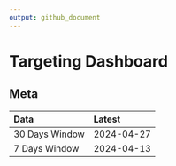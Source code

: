 ```yaml
---
output: github_document
---
```


# Targeting Dashboard



## Meta


|Data           |Latest     |
|:--------------|:----------|
|30 Days Window |2024-04-27 |
|7 Days Window  |2024-04-13 |
